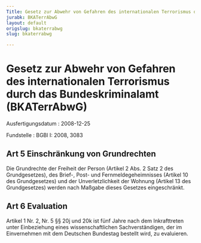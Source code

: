 ```yaml
---
Title: Gesetz zur Abwehr von Gefahren des internationalen Terrorismus durch das Bundeskriminalamt
jurabk: BKATerrAbwG
layout: default
origslug: bkaterrabwg
slug: bkaterrabwg

---
```


# Gesetz zur Abwehr von Gefahren des internationalen Terrorismus durch das Bundeskriminalamt (BKATerrAbwG)

Ausfertigungsdatum
:   2008-12-25

Fundstelle
:   BGBl I: 2008, 3083


## Art 5 Einschränkung von Grundrechten

Die Grundrechte der Freiheit der Person (Artikel 2 Abs. 2 Satz 2 des
Grundgesetzes), des Brief-, Post- und Fernmeldegeheimnisses (Artikel
10 des Grundgesetzes) und der Unverletzlichkeit der Wohnung (Artikel
13 des Grundgesetzes) werden nach Maßgabe dieses Gesetzes
eingeschränkt.


## Art 6 Evaluation

Artikel 1 Nr. 2, Nr. 5 §§ 20j und 20k ist fünf Jahre nach dem
Inkrafttreten unter Einbeziehung eines wissenschaftlichen
Sachverständigen, der im Einvernehmen mit dem Deutschen Bundestag
bestellt wird, zu evaluieren.


